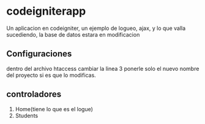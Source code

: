 # codeigniterapp
Un aplicacion en codeigniter, un ejemplo de logueo, ajax, y lo que valla sucediendo, la base de datos estara en modificacion


## Configuraciones
dentro del archivo htaccess cambiar la linea 3  ponerle solo el nuevo nombre del proyecto si es que lo modificas.

## controladores
1. Home(tiene lo que es el logue)
2. Students